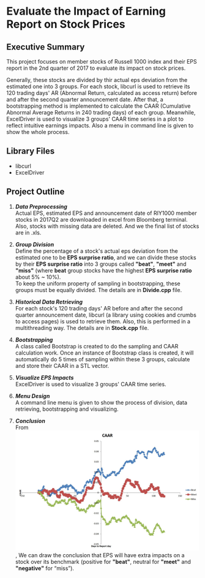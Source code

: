 # Evaluate the Impact of Earning Report on Stock Prices

## Executive Summary  
  This project focuses on member stocks of Russell 1000 index and their EPS report in the 2nd quarter of 2017 to evaluate its impact on stock prices. 

  Generally, these stocks are divided by thir actual eps deviation from the estimated one into 3 groups. For each stock, libcurl is used to retrieve its 120 trading days' AR (Abnormal Return, calculated as access return) before and after the second quarter announcement date. After that, a bootstrapping method is implemented to calculate the CAAR (Cumulative Abnormal Average Returns in 240 trading days) of each group. Meanwhile, ExcelDriver is used to visualize 3 groups' CAAR time series in a plot to reflect intuitive earnings impacts. Also a menu in command line is given to show the whole process.
  
## Library Files 
  * libcurl
  * ExcelDriver

## Project Outline
  1. ***Data Preprocessing***  
  	Actual EPS, estimated EPS and announcement date of RIY1000 member stocks in 2017Q2 are downloaded in excel from Bloomberg terminal. Also, stocks with missing data are deleted. And we the final list of stocks are in .xls.   

  2. ***Group Division***  
    Define the percentage of a stock's actual eps deviation from the estimated one to be **EPS surprise ratio**, and we can divide these stocks by their **EPS surprise ratio** into 3 groups called **"beat"**, **"meet"** and **"miss"** (where **beat** group stocks have the highest **EPS surprise ratio** about 5% ~ 10%).  
    To keep the uniform property of sampling in bootstrapping, these groups must be equally divided. The details are in **Divide.cpp** file.  
  
  3. ***Historical Data Retrieving***  
	  For each stock's 120 trading days' AR before and after the second quarter announcement date, libcurl (a library using cookies and crumbs to access pages) is used to retrieve them. Also, this is performed in a multithreading way. The details are in **Stock.cpp** file.

  4. ***Bootstrapping***  
  	A class called Bootstrap is created to do the sampling and CAAR calculation work. Once an instance of Bootstrap class is created, it will automatically do 5 times of sampling within these 3 groups, calculate and store their CAAR in a STL vector.

  5. ***Visualize EPS Impacts***  
  	ExcelDriver is used to visualize 3 groups' CAAR time series.

  6. ***Menu Design***  
    A command line menu is given to show the process of division, data retrieving, bootstrapping and visualizing. 

  7. ***Conclusion***  
	  From ![CAAR](CAAR.jpg), We can draw the conclusion that EPS will have extra impacts on a stock over its benchmark (positive for **"beat"**, neutral for **"meet"** and **"negative"** for “miss”).

